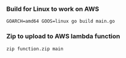 ### Build for Linux to work on AWS
```
GOARCH=amd64 GOOS=linux go build main.go
```

### Zip to upload to AWS lambda function

```
zip function.zip main 
```